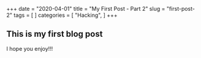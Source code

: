 +++
date = "2020-04-01"
title = "My First Post - Part 2"
slug = "first-post-2"
tags = [
]
categories = [
    "Hacking",
]
+++

## This is my first blog post

I hope you enjoy!!!